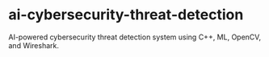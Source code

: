 # ai-cybersecurity-threat-detection
AI-powered cybersecurity threat detection system using C++, ML, OpenCV, and Wireshark.

